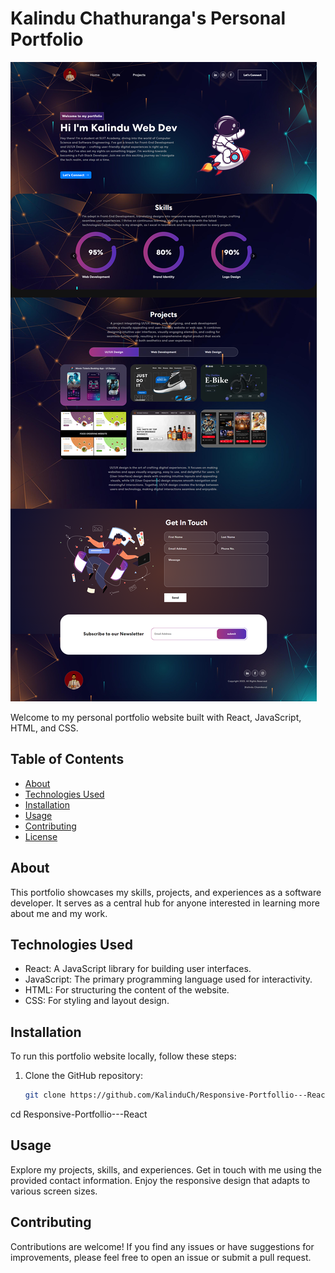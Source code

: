 # Kalindu Chathuranga's Personal Portfolio

![Portfolio Screenshot](src/assets/img/scrennshot.png)

Welcome to my personal portfolio website built with React, JavaScript, HTML, and CSS.

## Table of Contents

- [About](#about)
- [Technologies Used](#technologies-used)
- [Installation](#installation)
- [Usage](#usage)
- [Contributing](#contributing)
- [License](#license)

## About

This portfolio showcases my skills, projects, and experiences as a software developer. It serves as a central hub for anyone interested in learning more about me and my work.


## Technologies Used

- React: A JavaScript library for building user interfaces.
- JavaScript: The primary programming language used for interactivity.
- HTML: For structuring the content of the website.
- CSS: For styling and layout design.

## Installation

To run this portfolio website locally, follow these steps:

1. Clone the GitHub repository:

   ```bash
   git clone https://github.com/KalinduCh/Responsive-Portfollio---React.git

cd Responsive-Portfollio---React

## Usage
Explore my projects, skills, and experiences.
Get in touch with me using the provided contact information.
Enjoy the responsive design that adapts to various screen sizes.

## Contributing
Contributions are welcome! If you find any issues or have suggestions for improvements, please feel free to open an issue or submit a pull request.